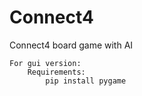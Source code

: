 # Connect4
Connect4 board game with AI

    For gui version:
        Requirements:
            pip install pygame
